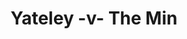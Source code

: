 ---
year: "1992"
serialNumber: "0144" 
game: "Yateley"
title: "Yateley -v- The Min"
gameLocation: "Yateley"
gameDate: "/1992"
result: ""
resultType: ""
type: "game"
---